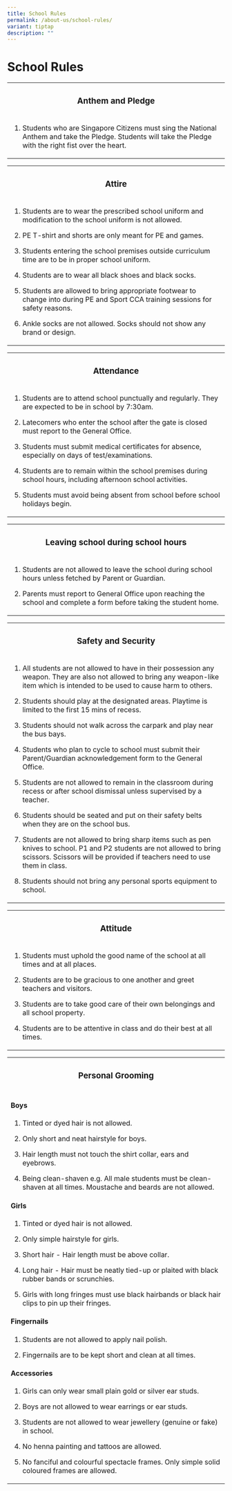 ```yaml
---
title: School Rules
permalink: /about-us/school-rules/
variant: tiptap
description: ""
---
```

<h1>School Rules</h1>
<table style="minWidth: 25px">
<colgroup>
<col>
</colgroup>
<tbody>
<tr>
<th rowspan="1" colspan="1">
<h3>Anthem and Pledge</h3>
</th>
</tr>
<tr>
<td rowspan="1" colspan="1">
<ol data-tight="true" class="tight">
<li>
<p>Students who are Singapore Citizens must sing the National Anthem and
take the Pledge. Students will take the Pledge with the right fist over
the heart.</p>
</li>
</ol>
</td>
</tr>
</tbody>
</table>
<table style="minWidth: 25px">
<colgroup>
<col>
</colgroup>
<tbody>
<tr>
<th rowspan="1" colspan="1">
<h3>Attire</h3>
</th>
</tr>
<tr>
<td rowspan="1" colspan="1">
<ol data-tight="true" class="tight">
<li>
<p>Students are to wear the prescribed school uniform and modification to
the school uniform is not allowed.</p>
</li>
<li>
<p>PE T-shirt and shorts are only meant for PE and games.</p>
</li>
<li>
<p>Students entering the school premises outside curriculum time are to be
in proper school uniform.</p>
</li>
<li>
<p>Students are to wear all black shoes and black socks.</p>
</li>
<li>
<p>Students are allowed to bring appropriate footwear to change into during
PE and Sport CCA training sessions for safety reasons.</p>
</li>
<li>
<p>Ankle socks are not allowed. Socks should not show any brand or design.</p>
</li>
</ol>
</td>
</tr>
</tbody>
</table>
<table style="minWidth: 25px">
<colgroup>
<col>
</colgroup>
<tbody>
<tr>
<th rowspan="1" colspan="1">
<h3>Attendance</h3>
</th>
</tr>
<tr>
<td rowspan="1" colspan="1">
<ol data-tight="true" class="tight">
<li>
<p>Students are to attend school punctually and regularly. They are expected
to be in school by 7:30am.</p>
</li>
<li>
<p>Latecomers who enter the school after the gate is closed must report to
the General Office.</p>
</li>
<li>
<p>Students must submit medical certificates for absence, especially on days
of test/examinations.</p>
</li>
<li>
<p>Students are to remain within the school premises during school hours,
including afternoon school activities.</p>
</li>
<li>
<p>Students must avoid being absent from school before school holidays begin.</p>
</li>
</ol>
</td>
</tr>
</tbody>
</table>
<table style="minWidth: 25px">
<colgroup>
<col>
</colgroup>
<tbody>
<tr>
<th rowspan="1" colspan="1">
<h3>Leaving school during school hours</h3>
</th>
</tr>
<tr>
<td rowspan="1" colspan="1">
<ol data-tight="true" class="tight">
<li>
<p>Students are not allowed to leave the school during school hours unless
fetched by Parent or Guardian.</p>
</li>
<li>
<p>Parents must report to General Office upon reaching the school and complete
a form before taking the student home.</p>
</li>
</ol>
</td>
</tr>
</tbody>
</table>
<table style="minWidth: 25px">
<colgroup>
<col>
</colgroup>
<tbody>
<tr>
<th rowspan="1" colspan="1">
<h3>Safety and Security</h3>
</th>
</tr>
<tr>
<td rowspan="1" colspan="1">
<ol data-tight="true" class="tight">
<li>
<p>All students are not allowed to have in their possession any weapon. They
are also not allowed to bring any weapon-like item which is intended to
be used to cause harm to others.</p>
</li>
<li>
<p>Students should play at the designated areas. Playtime is limited to the
first 15 mins of recess.</p>
</li>
<li>
<p>Students should not walk across the carpark and play near the bus bays.</p>
</li>
<li>
<p>Students who plan to cycle to school must submit their Parent/Guardian
acknowledgement form to the General Office.</p>
</li>
<li>
<p>Students are not allowed to remain in the classroom during recess or after
school dismissal unless supervised by a teacher.</p>
</li>
<li>
<p>Students should be seated and put on their safety belts when they are
on the school bus.</p>
</li>
<li>
<p>Students are not allowed to bring sharp items such as pen knives to school.
P1 and P2 students are not allowed to bring scissors. Scissors will be
provided if teachers need to use them in class.</p>
</li>
<li>
<p>Students should not bring any personal sports equipment to school.</p>
</li>
</ol>
</td>
</tr>
</tbody>
</table>
<table style="minWidth: 25px">
<colgroup>
<col>
</colgroup>
<tbody>
<tr>
<th rowspan="1" colspan="1">
<h3>Attitude</h3>
</th>
</tr>
<tr>
<td rowspan="1" colspan="1">
<ol data-tight="true" class="tight">
<li>
<p>Students must uphold the good name of the school at all times and at all
places.</p>
</li>
<li>
<p>Students are to be gracious to one another and greet teachers and visitors.</p>
</li>
<li>
<p>Students are to take good care of their own belongings and all school
property.</p>
</li>
<li>
<p>Students are to be attentive in class and do their best at all times.</p>
</li>
</ol>
</td>
</tr>
</tbody>
</table>
<table style="minWidth: 25px">
<colgroup>
<col>
</colgroup>
<tbody>
<tr>
<th rowspan="1" colspan="1">
<h3>Personal Grooming</h3>
</th>
</tr>
<tr>
<td rowspan="1" colspan="1">
<h4>Boys</h4>
<ol data-tight="true" class="tight">
<li>
<p>Tinted or dyed hair is not allowed.</p>
</li>
<li>
<p>Only short and neat hairstyle for boys.</p>
</li>
<li>
<p>Hair length must not touch the shirt collar, ears and eyebrows.</p>
</li>
<li>
<p>Being clean-shaven e.g. All male students must be clean-shaven at all
times. Moustache and beards are not allowed.</p>
</li>
</ol>
<h4>Girls</h4>
<ol data-tight="true" class="tight">
<li>
<p>Tinted or dyed hair is not allowed.</p>
</li>
<li>
<p>Only simple hairstyle for girls.</p>
</li>
<li>
<p>Short hair - Hair length must be above collar.</p>
</li>
<li>
<p>Long hair - Hair must be neatly tied-up or plaited with black rubber bands
or scrunchies.</p>
</li>
<li>
<p>Girls with long fringes must use black hairbands or black hair clips to
pin up their fringes.</p>
</li>
</ol>
<h4>Fingernails</h4>
<ol data-tight="true" class="tight">
<li>
<p>Students are not allowed to apply nail polish.</p>
</li>
<li>
<p>Fingernails are to be kept short and clean at all times.</p>
</li>
</ol>
<h4>Accessories</h4>
<ol data-tight="true" class="tight">
<li>
<p>Girls can only wear small plain gold or silver ear studs.</p>
</li>
<li>
<p>Boys are not allowed to wear earrings or ear studs.</p>
</li>
<li>
<p>Students are not allowed to wear jewellery (genuine or fake) in school.</p>
</li>
<li>
<p>No henna painting and tattoos are allowed.</p>
</li>
<li>
<p>No fanciful and colourful spectacle frames. Only simple solid coloured
frames are allowed.</p>
</li>
</ol>
</td>
</tr>
</tbody>
</table>
<p></p>
<p></p>
<p></p>